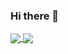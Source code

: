 ### Hi there 👋

<a href="https://github.com/Javivi-MR/github-readme-stats">
  <img align="center" src="https://github-readme-stats.vercel.app/api/pin/Javivi-MR=&repo=github-readme-stats" />
</a>
<a href="https://github.com/anuraghazra/Javivi-MR">
  <img align="center" src="https://github-readme-stats.vercel.app/api/pin/Javivi-MR=&repo=convoychat" />
</a>
<!--
**Javivi-MR/Javivi-MR** is a ✨ _special_ ✨ repository because its `README.md` (this file) appears on your GitHub profile.

Here are some ideas to get you started:

- 🔭 I’m currently working on ...
- 🌱 I’m currently learning ...
- 👯 I’m looking to collaborate on ...
- 🤔 I’m looking for help with ...
- 💬 Ask me about ...
- 📫 How to reach me: ...
- 😄 Pronouns: ...
- ⚡ Fun fact: ...
-->
